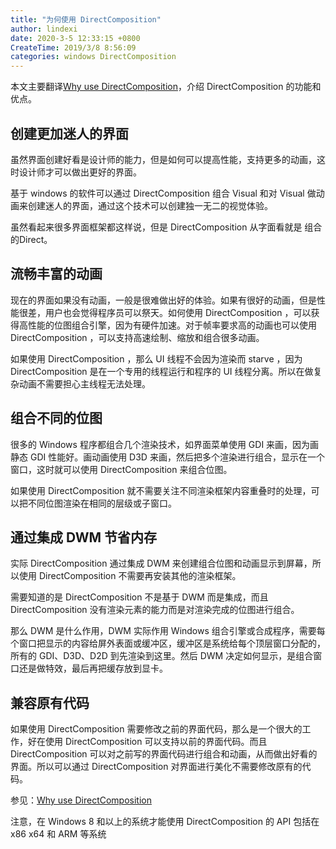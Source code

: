 ```yaml
---
title: "为何使用 DirectComposition"
author: lindexi
date: 2020-3-5 12:33:15 +0800
CreateTime: 2019/3/8 8:56:09
categories: windows DirectComposition
---
```


本文主要翻译[Why use DirectComposition](https://msdn.microsoft.com/en-us/library/windows/desktop/hh449195(v=vs.85).aspx )，介绍 DirectComposition 的功能和优点。

<!--more-->


<!-- CreateTime:2019/3/8 8:56:09 -->

<!-- csdn -->

<div id="toc"></div>

<!-- 标签：windows，DirectComposition -->

## 创建更加迷人的界面

虽然界面创建好看是设计师的能力，但是如何可以提高性能，支持更多的动画，这时设计师才可以做出更好的界面。

基于 windows 的软件可以通过 DirectComposition 组合 Visual 和对 Visual 做动画来创建迷人的界面，通过这个技术可以创建独一无二的视觉体验。

虽然看起来很多界面框架都这样说，但是 DirectComposition 从字面看就是 组合的Direct。

## 流畅丰富的动画

现在的界面如果没有动画，一般是很难做出好的体验。如果有很好的动画，但是性能很差，用户也会觉得程序员可以祭天。如何使用 DirectComposition ，可以获得高性能的位图组合引擎，因为有硬件加速。对于帧率要求高的动画也可以使用 DirectComposition ，可以支持高速绘制、缩放和组合很多动画。

如果使用 DirectComposition ，那么 UI 线程不会因为渲染而 starve ，因为 DirectComposition 是在一个专用的线程运行和程序的 UI 线程分离。所以在做复杂动画不需要担心主线程无法处理。

## 组合不同的位图

很多的 Windows 程序都组合几个渲染技术，如界面菜单使用 GDI 来画，因为画静态 GDI 性能好。画动画使用 D3D 来画，然后把多个渲染进行组合，显示在一个窗口，这时就可以使用 DirectComposition 来组合位图。

如果使用 DirectComposition 就不需要关注不同渲染框架内容重叠时的处理，可以把不同位图渲染在相同的层级或子窗口。

## 通过集成 DWM 节省内存

实际 DirectComposition 通过集成 DWM 来创建组合位图和动画显示到屏幕，所以使用 DirectComposition 不需要再安装其他的渲染框架。

需要知道的是 DirectComposition 不是基于 DWM 而是集成，而且 DirectComposition 没有渲染元素的能力而是对渲染完成的位图进行组合。

那么 DWM 是什么作用，DWM 实际作用 Windows 组合引擎或合成程序，需要每个窗口把显示的内容给屏外表面或缓冲区，缓冲区是系统给每个顶层窗口分配的，所有的 GDI、D3D、D2D 到先渲染到这里。然后 DWM 决定如何显示，是组合窗口还是做特效，最后再把缓存放到显卡。

## 兼容原有代码

如果使用 DirectComposition 需要修改之前的界面代码，那么是一个很大的工作，好在使用 DirectComposition 可以支持以前的界面代码。而且 DirectComposition 可以对之前写的界面代码进行组合和动画，从而做出好看的界面。所以可以通过 DirectComposition 对界面进行美化不需要修改原有的代码。

参见：[Why use DirectComposition](https://msdn.microsoft.com/en-us/library/windows/desktop/hh449195(v=vs.85).aspx )

注意，在 Windows 8 和以上的系统才能使用 DirectComposition 的 API 包括在 x86 x64 和 ARM 等系统


